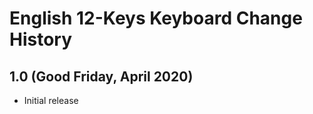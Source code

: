 English 12-Keys Keyboard Change History
=======================================

1.0 (Good Friday, April 2020)
-----------------------------
* Initial release